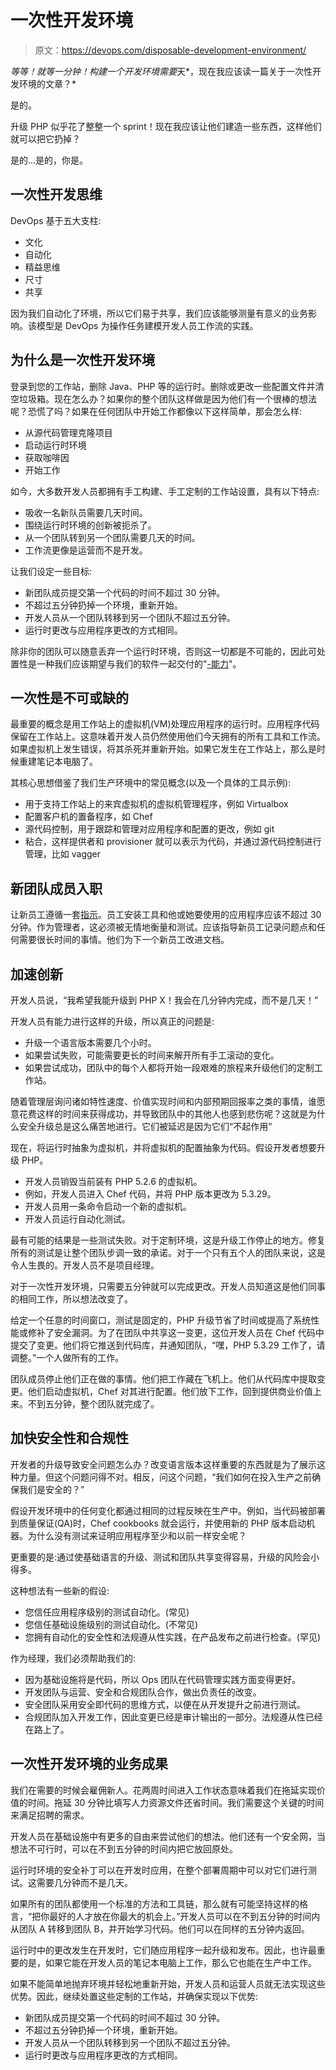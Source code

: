# 一次性开发环境

> 原文：<https://devops.com/disposable-development-environment/>

*等等！就等一分钟！构建一个开发环境需要*天*，现在我应该读一篇关于一次性开发环境的文章？*

是的。

升级 PHP 似乎花了整整一个 sprint！现在我应该让他们建造一些东西，这样他们就可以把它扔掉？

是的…是的，你是。

## 一次性开发思维

DevOps 基于五大支柱:

*   文化
*   自动化
*   精益思维
*   尺寸
*   共享

因为我们自动化了环境，所以它们易于共享，我们应该能够测量有意义的业务影响。该模型是 DevOps 为操作任务建模开发人员工作流的实践。

## 为什么是一次性开发环境

登录到您的工作站，删除 Java、PHP 等的运行时。删除或更改一些配置文件并清空垃圾箱。现在怎么办？如果你的整个团队这样做是因为他们有一个很棒的想法呢？恐慌了吗？如果在任何团队中开始工作都像以下这样简单，那会怎么样:

*   从源代码管理克隆项目
*   启动运行时环境
*   获取咖啡因
*   开始工作

如今，大多数开发人员都拥有手工构建、手工定制的工作站设置，具有以下特点:

*   吸收一名新队员需要几天时间。
*   围绕运行时环境的创新被扼杀了。
*   从一个团队转到另一个团队需要几天的时间。
*   工作流更像是运营而不是开发。

让我们设定一些目标:

*   新团队成员提交第一个代码的时间不超过 30 分钟。
*   不超过五分钟扔掉一个环境，重新开始。
*   开发人员从一个团队转移到另一个团队不超过五分钟。
*   运行时更改与应用程序更改的方式相同。

除非你的团队可以随意丢弃一个运行时环境，否则这一切都是不可能的，因此可处置性是一种我们应该期望与我们的软件一起交付的"[-能力](https://en.wikipedia.org/wiki/Non-functionalrequirement)"。

## 一次性是不可或缺的

最重要的概念是用工作站上的虚拟机(VM)处理应用程序的运行时。应用程序代码保留在工作站上。这意味着开发人员仍然使用他们今天拥有的所有工具和工作流。如果虚拟机上发生错误，将其杀死并重新开始。如果它发生在工作站上，那么是时候重建笔记本电脑了。

其核心思想借鉴了我们生产环境中的常见概念(以及一个具体的工具示例):

*   用于支持工作站上的来宾虚拟机的虚拟机管理程序，例如 Virtualbox
*   配置客户机的置备程序，如 Chef
*   源代码控制，用于跟踪和管理对应用程序和配置的更改，例如 git
*   粘合，这样提供者和 provisioner 就可以表示为代码，并通过源代码控制进行管理，比如 vagger

## 新团队成员入职

让新员工遵循一套[指示](https://behemphi.github.io/vagrant/chef/development%20environment/2016/06/25/delightful-local-development-environments.html)。员工安装工具和他或她要使用的应用程序应该不超过 30 分钟。作为管理者，这必须被无情地衡量和测试。应该指导新员工记录问题点和任何需要很长时间的事情。他们为下一个新员工改进文档。

## 加速创新

开发人员说，“我希望我能升级到 PHP X！我会在几分钟内完成，而不是几天！”

开发人员有能力进行这样的升级，所以真正的问题是:

*   升级一个语言版本需要几个小时。
*   如果尝试失败，可能需要更长的时间来解开所有手工滚动的变化。
*   如果尝试成功，团队中的每个人都将开始一段艰难的旅程来升级他们的定制工作站。

随着管理层询问诸如特性速度、价值实现时间和内部预期回报率之类的事情，谁愿意花费这样的时间来获得成功，并导致团队中的其他人也感到悲伤呢？这就是为什么安全升级总是这么痛苦地进行。它们被延迟是因为它们“不起作用”

现在，将运行时抽象为虚拟机，并将虚拟机的配置抽象为代码。假设开发者想要升级 PHP。

*   开发人员销毁当前装有 PHP 5.2.6 的虚拟机。
*   例如，开发人员进入 Chef 代码，并将 PHP 版本更改为 5.3.29。
*   开发人员用一条命令启动一个新的虚拟机。
*   开发人员运行自动化测试。

最有可能的结果是一些测试失败。对于定制环境，这是升级工作停止的地方。修复所有的测试是让整个团队步调一致的承诺。对于一个只有五个人的团队来说，这是令人生畏的。开发人员不是项目经理。

对于一次性开发环境，只需要五分钟就可以完成更改。开发人员知道这是他们同事的相同工作，所以想法改变了。

给定一个任意的时间窗口，测试是固定的，PHP 升级节省了时间或提高了系统性能或修补了安全漏洞。为了在团队中共享这一变更，这位开发人员在 Chef 代码中提交了变更。他们将它推送到代码库，并通知团队，“嘿，PHP 5.3.29 工作了，请调整。”一个人做所有的工作。

团队成员停止他们正在做的事情。他们把工作藏在飞机上。他们从代码库中提取变更。他们启动虚拟机，Chef 对其进行配置。他们放下工作，回到提供商业价值上来。不到五分钟，整个团队就完成了。

## 加快安全性和合规性

开发者的升级导致安全问题怎么办？改变语言版本这样重要的东西就是为了展示这种力量。但这个问题问得不对。相反，问这个问题，“我们如何在投入生产之前确保我们是安全的？”

假设开发环境中的任何变化都通过相同的过程反映在生产中。例如，当代码被部署到质量保证(QA)时，Chef cookbooks 就会运行，并使用新的 PHP 版本启动机器。为什么没有测试来证明应用程序至少和以前一样安全呢？

更重要的是:通过使基础语言的升级、测试和团队共享变得容易，升级的风险会小得多。

这种想法有一些新的假设:

*   您信任应用程序级别的测试自动化。(常见)
*   您信任基础设施级别的测试自动化。(不常见)
*   您拥有自动化的安全性和法规遵从性实践，在产品发布之前进行检查。(罕见)

作为经理，我们必须帮助我们的:

*   因为基础设施将是代码，所以 Ops 团队在代码管理实践方面变得更好。
*   开发团队与运营、安全和合规团队合作，做出负责任的改变。
*   安全团队采用安全即代码的思维方式，以便在从开发提升之前进行测试。
*   合规团队加入开发工作，因此变更已经是审计输出的一部分。法规遵从性已经在路上了。

## 一次性开发环境的业务成果

我们在需要的时候会雇佣新人。花两周时间进入工作状态意味着我们在拖延实现价值的时间。拖延 30 分钟比填写人力资源文件还省时间。我们需要这个关键的时间来满足招聘的需求。

开发人员在基础设施中有更多的自由来尝试他们的想法。他们还有一个安全网，当想法不可行时，可以在不到五分钟的时间内把它放回原处。

运行时环境的安全补丁可以在开发时应用，在整个部署周期中可以对它们进行测试。这需要几分钟而不是几天。

如果所有的团队都使用一个标准的方法和工具链，那么就有可能坚持这样的格言，“把你最好的人才放在你最大的机会上。”开发人员可以在不到五分钟的时间内从团队 A 转移到团队 B，并开始学习代码。他们可以在同样的五分钟内返回。

运行时中的更改发生在开发时，它们随应用程序一起升级和发布。因此，也许最重要的是，如果它能在开发人员的笔记本电脑上工作，那么它也能在生产中工作。

如果不能简单地抛弃环境并轻松地重新开始，开发人员和运营人员就无法实现这些优势。因此，继续处置这些定制的工作站，并确保实现以下优势:

*   新团队成员提交第一个代码的时间不超过 30 分钟。
*   不超过五分钟扔掉一个环境，重新开始。
*   开发人员从一个团队转移到另一个团队不超过五分钟。
*   运行时更改与应用程序更改的方式相同。